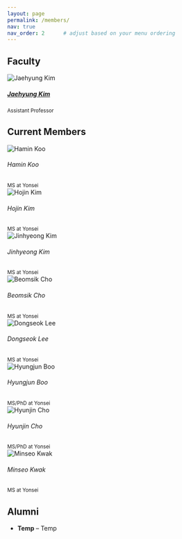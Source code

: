 ```yaml
---
layout: page
permalink: /members/
nav: true
nav_order: 2      # adjust based on your menu ordering
---
```


<!-- Faculty section -->
## Faculty

<div class="row row-cols-1 row-cols-sm-2 row-cols-md-3 row-cols-lg-4 row-cols-xl-5 g-4">
  <!-- Faculty member -->
  <div class="col text-center">
    <img src="/assets/img/jaehyungkim_profile.jpg"
         alt="Jaehyung Kim" class="img-fluid rounded mb-2">
    <h5 class="mb-0">
      <a href="https://sites.google.com/view/jaehyungkim"
         target="_blank" rel="noopener">Jaehyung Kim</a>
    </h5>
    <small class="text-muted">Assistant Professor</small>
  </div>
</div>

<div class="my-5"></div>

<!-- Current members section -->
## Current Members

<div class="row row-cols-1 row-cols-sm-2 row-cols-md-3 row-cols-lg-4 row-cols-xl-5 g-4">

  <!-- Hamin Koo -->
  <div class="col text-center">
    <img src="/assets/img/jaehyungkim_profile.jpg"
         alt="Hamin Koo" class="img-fluid rounded mb-2">
    <h6 class="mb-0">Hamin Koo</h6>
    <small class="text-muted">MS at Yonsei</small>
  </div>

  <!-- Hojin Kim -->
  <div class="col text-center">
    <img src="/assets/img/jaehyungkim_profile.jpg"
         alt="Hojin Kim" class="img-fluid rounded mb-2">
    <h6 class="mb-0">Hojin Kim</h6>
    <small class="text-muted">MS at Yonsei</small>
  </div>

  <!-- Jinhyeong Kim -->
  <div class="col text-center">
    <img src="/assets/img/jaehyungkim_profile.jpg"
         alt="Jinhyeong Kim" class="img-fluid rounded mb-2">
    <h6 class="mb-0">Jinhyeong Kim</h6>
    <small class="text-muted">MS at Yonsei</small>
  </div>

  <!-- Beomsik Cho -->
  <div class="col text-center">
    <img src="/assets/img/jaehyungkim_profile.jpg"
         alt="Beomsik Cho" class="img-fluid rounded mb-2">
    <h6 class="mb-0">Beomsik Cho</h6>
    <small class="text-muted">MS at Yonsei</small>
  </div>

  <!-- Dongseok Lee -->
  <div class="col text-center">
    <img src="/assets/img/jaehyungkim_profile.jpg"
         alt="Dongseok Lee" class="img-fluid rounded mb-2">
    <h6 class="mb-0">Dongseok Lee</h6>
    <small class="text-muted">MS at Yonsei</small>
  </div>

  <!-- Hyungjun Boo -->
  <div class="col text-center">
    <img src="/assets/img/jaehyungkim_profile.jpg"
         alt="Hyungjun Boo" class="img-fluid rounded mb-2">
    <h6 class="mb-0">Hyungjun Boo</h6>
    <small class="text-muted">MS/PhD at Yonsei</small>
  </div>

  <!-- Hyunjin Cho -->
  <div class="col text-center">
    <img src="/assets/img/jaehyungkim_profile.jpg"
         alt="Hyunjin Cho" class="img-fluid rounded mb-2">
    <h6 class="mb-0">Hyunjin Cho</h6>
    <small class="text-muted">MS/PhD at Yonsei</small>
  </div>

  <!-- Minseo Kwak -->
  <div class="col text-center">
    <img src="/assets/img/jaehyungkim_profile.jpg"
         alt="Minseo Kwak" class="img-fluid rounded mb-2">
    <h6 class="mb-0">Minseo Kwak</h6>
    <small class="text-muted">MS at Yonsei</small>
  </div>
</div>

<div class="my-5"></div>

<!-- Alumni section -->
## Alumni

<ul>
  <li><strong>Temp</strong> – Temp</li>
</ul>
